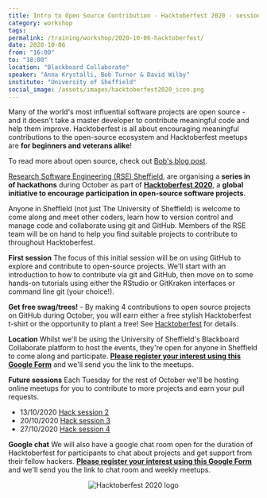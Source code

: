 ```yaml
---
title: Intro to Open Source Contribution - Hacktoberfest 2020 - session 1/4
category: workshop
tags:
permalink: /training/workshop/2020-10-06-hacktoberfest/
date: 2020-10-06
from: "16:00"
to: "18:00"
location: "Blackboard Collaborate"
speaker: "Anna Krystalli, Bob Turner & David Wilby"
institute: "University of Sheffield"
social_image: /assets/images/hacktoberfest2020_icon.png
---
```


Many of the world's most influential software projects are open source - and it doesn't take a master developer to contribute meaningful code and help them improve. Hacktoberfest is all about encouraging meaningful contributions to the open-source ecosystem
and Hacktoberfest meetups are **for beginners and veterans alike**!

To read more about open source, check out [Bob's blog post](/blog/2020-09-21-open-source/).

[Research Software Engineering (RSE) Sheffield](/),
are organising a **series in of hackathons** during October
as part of [**Hacktoberfest 2020**][hacktoberfest],
a **global initiative to encourage participation in open-source software projects**.

Anyone in Sheffield (not just The University of Sheffield) is welcome to come along and meet other coders, learn how to version control and manage code and collaborate using git and GitHub. Members of the RSE team will be on hand to help you find suitable projects to contribute to throughout Hacktoberfest.

**First session**
The focus of this initial session will be on using GitHub to explore and contribute to open-source projects. We'll start with an introduction to how to contribute via git and GitHub, then move on to some hands-on tutorials using either the RStudio or GitKraken interfaces or command line git (your choice!).

**Get free swag/trees!** - By making 4 contributions to open source projects on GitHub during October, you will earn either a free stylish Hacktoberfest t-shirt or the opportunity to plant a tree! See [Hacktoberfest][hacktoberfest] for details.

**Location**
Whilst we'll be using the University of Sheffield's Blackboard Collaborate platform to host the events, they're open for anyone in Sheffield to come along and participate. [**Please register your interest using this Google Form**](https://forms.gle/hkJtLUTgrNamANF86) and we'll send you the link to the meetups.

**Future sessions**
Each Tuesday for the rest of October we'll be hosting online meetups for you to contribute to more projects and earn your pull requests.
* 13/10/2020 [Hack session 2](../2020-10-13-hacktoberfest/)
* 20/10/2020 [Hack session 3](../2020-10-20-hacktoberfest/)
* 27/10/2020 [Hack session 4](../2020-10-27-hacktoberfest/)

**Google chat**
We will also have a google chat room open for the duration of Hacktoberfest for participants to chat about projects and get support from their fellow hackers. [**Please register your interest using this Google Form**](https://forms.gle/hkJtLUTgrNamANF86) and we'll send you the link to chat room and weekly meetups.

<p align="center">
<img src="/assets/images/hacktoberfest_2020_image.png" alt="Hacktoberfest 2020 logo" />
</p>

[hacktoberfest]: https://hacktoberfest.digitalocean.com
